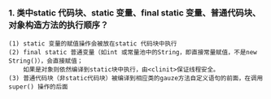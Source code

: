 ### 1. 类中static 代码块、static 变量、final static 变量、普通代码块、对象构造方法的执行顺序？
    (1) static 变量的赋值操作会被放在static 代码块中执行
    (2) final static 普通变量（如int 或常量池中的String，即直接常量赋值，不是new String()），会直接赋值；
        如果是对象则依然编译到static块中执行，由<clinit>保证线程安全。
    (3) 普通代码块（非static代码块）被编译到相应类的gauze方法自定义语句的前面，在调用super() 操作的后面
    
